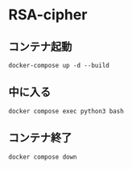 # RSA-cipher

## コンテナ起動

```
docker-compose up -d --build
```

## 中に入る

```
docker compose exec python3 bash
```

## コンテナ終了

```
docker compose down
```